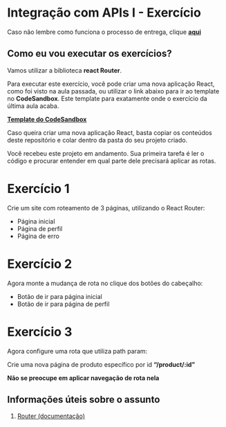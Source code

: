# Integração com APIs I - Exercício

Caso não lembre como funciona o processo de entrega, clique [**aqui**](https://github.com/labenuexercicios/instrucoes-entrega)

## Como eu vou executar os exercícios?

Vamos utilizar a biblioteca **react Router**.

Para executar este exercício, você pode criar uma nova aplicação React, como foi visto na aula passada, ou utilizar o link abaixo para ir ao template no **CodeSandbox**. Este template para exatamente onde o exercício da última aula acaba.

[**Template do CodeSandbox**](https://codesandbox.io/s/exercicio-react-router-jozzkz)

Caso queira criar uma nova aplicação React, basta copiar os conteúdos deste repositório e colar dentro da pasta do seu projeto criado.



Você recebeu este projeto em andamento. Sua primeira tarefa é ler o código e procurar entender em qual parte dele precisará aplicar as rotas.


# Exercício 1
Crie um site com roteamento de 3 páginas, utilizando o React Router:
- Página inicial
- Página de perfil
- Página de erro


# Exercício 2
Agora monte a mudança de rota no clique dos botões do cabeçalho:

- Botão de ir para página inicial
- Botão de ir para página de perfil



# Exercício 3
Agora configure uma rota que utiliza path param:

Crie uma nova página de produto específico por id **“/product/:id”**

**Não se preocupe em aplicar navegação de rota nela**




## Informações úteis sobre o assunto
1. [Router (documentação)](https://reactrouter.com/en/main)
